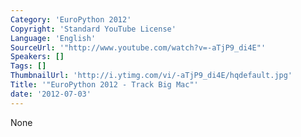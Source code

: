 ```yaml
---
Category: 'EuroPython 2012'
Copyright: 'Standard YouTube License'
Language: 'English'
SourceUrl: '"http://www.youtube.com/watch?v=-aTjP9_di4E"'
Speakers: []
Tags: []
ThumbnailUrl: 'http://i.ytimg.com/vi/-aTjP9_di4E/hqdefault.jpg'
Title: '"EuroPython 2012 - Track Big Mac"'
date: '2012-07-03'
---
```

None

